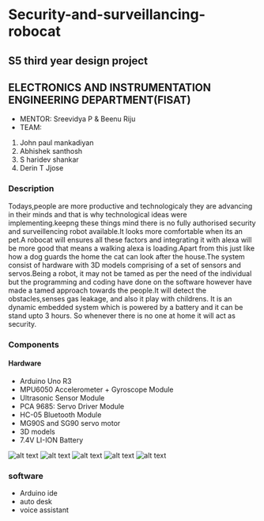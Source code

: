 # Security-and-surveillancing-robocat

## S5 third year design project
## ELECTRONICS AND INSTRUMENTATION ENGINEERING DEPARTMENT(FISAT)

- MENTOR: Sreevidya P & Beenu Riju
- TEAM:
1. John paul mankadiyan
2. Abhishek santhosh
3. S haridev shankar
4. Derin T Jjose

### Description
Todays,people are more productive and technologicaly they are advancing in their minds and that is why technological ideas were implementing.keepng these things mind there is no fully authorised security and surveillencing robot available.It looks more comfortable when its an pet.A robocat will ensures all these factors and integrating it with alexa will be more good that means a walking alexa is loading.Apart from this just like how a dog guards the home the cat can look after the house.The system consist of hardware with 3D models comprising of a set of sensors and servos.Being a robot, it may not be tamed as per the need of the individual but the programming and coding have done on the software however have made a tamed approach towards the people.It will detect the obstacles,senses gas leakage, and also it play with childrens. It is an dynamic embedded system which is powered by a battery and it can be stand upto 3 hours.
So whenever there is no one at home it will act as security. 


### Components

#### Hardware

- Arduino Uno R3
- MPU6050 Accelerometer + Gyroscope Module
- Ultrasonic Sensor Module
- PCA 9685: Servo Driver Module
- HC-05 Bluetooth Module
- MG90S and SG90 servo motor
- 3D models
- 7.4V LI-ION Battery

![alt text](https://user-images.githubusercontent.com/60437235/101275137-58a38e00-37c9-11eb-859b-ab21598ffb94.jpg)
![alt text](https://user-images.githubusercontent.com/60437235/101275141-5c371500-37c9-11eb-8503-da035506c178.jpg)
![alt text](https://user-images.githubusercontent.com/60437235/101275146-65c07d00-37c9-11eb-8780-4fd0c7a326b4.jpg)
![alt text](https://user-images.githubusercontent.com/60437235/101275150-68bb6d80-37c9-11eb-91f7-47433cfbacaa.jpg)
![alt text](https://user-images.githubusercontent.com/60437235/103404625-4b847f80-4b7a-11eb-89dd-e4cf716aff35.jpg)
### software
- Arduino ide
- auto desk
- voice assistant

